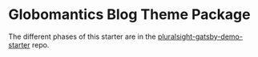 # Globomantics Blog Theme Package

The different phases of this starter are in the [pluralsight-gatsby-demo-starter](https://github.com/kamranayub/pluralsight-gatsby-demo-starter) repo.